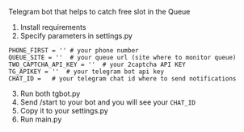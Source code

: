 Telegram bot that helps to catch free slot in the Queue

1. Install requirements
2. Specify parameters in settings.py
```
PHONE_FIRST = '' # your phone number
QUEUE_SITE = ''  # your queue url (site where to monitor queue)
TWO_CAPTCHA_API_KEY = ''  # your 2captcha API KEY
TG_APIKEY = ''  # your telegram bot api key
CHAT_ID =   # your telegram chat id where to send notifications
```
3. Run both tgbot.py
4. Send /start to your bot and you will see your `CHAT_ID`
5. Copy it to your settings.py
6. Run main.py
